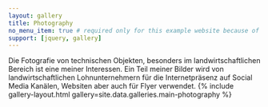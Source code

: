 ```yaml
---
layout: gallery
title: Photography
no_menu_item: true # required only for this example website because of menu construction
support: [jquery, gallery]
---
```


Die Fotografie von technischen Objekten, besonders im landwirtschaftlichen Bereich ist eine meiner Interessen. Ein Teil meiner Bilder wird von landwirtschaftlichen Lohnunternehmern für die Internetpräsenz auf Social Media Kanälen, Websiten aber auch für Flyer verwendet. 
{% include gallery-layout.html gallery=site.data.galleries.main-photography %}

[license]: http://creativecommons.org/licenses/by-nc-sa/4.0/
[repo]: https://github.com/opieters/jekyll-gallery-example